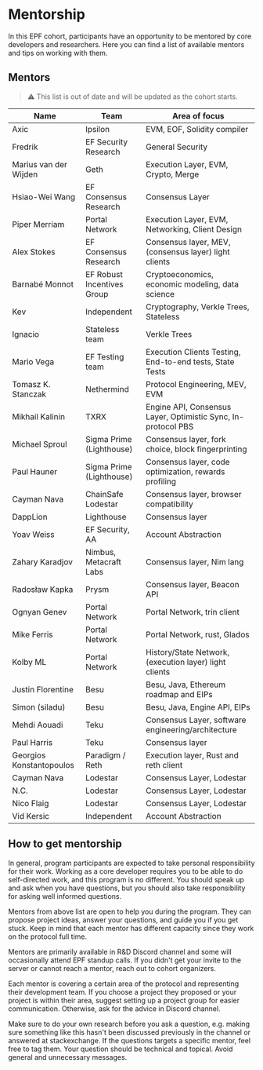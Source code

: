 # Mentorship

In this EPF cohort, participants have an opportunity to be mentored by core developers and researchers. Here you can find a list of available mentors and tips on working with them.

## Mentors

> :warning: This list is out of date and will be updated as the cohort starts. 

| Name                     | Team                       | Area of focus                                                 |
| ------------------------ | -------------------------- | ------------------------------------------------------------- |
| Axic                     | Ipsilon                    | EVM, EOF, Solidity compiler                                   |
| Fredrik                  | EF Security Research       | General Security                                              |
| Marius van der Wijden    | Geth                       | Execution Layer, EVM, Crypto, Merge                           |
| Hsiao-Wei Wang           | EF Consensus Research      | Consensus Layer                                               |
| Piper Merriam            | Portal Network             | Execution Layer, EVM, Networking, Client Design               |
| Alex Stokes              | EF Consensus Research      | Consensus layer, MEV, (consensus layer) light clients         |
| Barnabé Monnot           | EF Robust Incentives Group | Cryptoeconomics, economic modeling, data science             |
| Kev                      | Independent                | Cryptography, Verkle Trees, Stateless                         |
| Ignacio                  | Stateless team             | Verkle Trees                                                  |
| Mario Vega               | EF Testing team            | Execution Clients Testing, End-to-end tests, State Tests      |
| Tomasz K. Stanczak       | Nethermind                 | Protocol Engineering, MEV, EVM                                |
| Mikhail Kalinin          | TXRX                       | Engine API, Consensus Layer, Optimistic Sync, In-protocol PBS |
| Michael Sproul           | Sigma Prime (Lighthouse)   | Consensus layer, fork choice, block fingerprinting            |
| Paul Hauner              | Sigma Prime (Lighthouse)   | Consensus layer, code optimization, rewards profiling         |
| Cayman Nava              | ChainSafe Lodestar         | Consensus layer, browser compatibility                        |
| DappLion                 | Lighthouse             | Consensus layer                                               |
| Yoav Weiss               | EF Security, AA            | Account Abstraction                                           |
| Zahary Karadjov          | Nimbus, Metacraft Labs     | Consensus layer, Nim lang                                     |
| Radosław Kapka           | Prysm                      | Consensus layer, Beacon API                                   |
| Ognyan Genev             | Portal Network             | Portal Network, trin client                                   |
| Mike Ferris              | Portal Network             | Portal Network, rust, Glados                                  |
| Kolby ML                 | Portal Network             | History/State Network, (execution layer) light clients        |
| Justin Florentine        | Besu                       | Besu, Java,  Ethereum roadmap and EIPs                        |
| Simon (siladu)           | Besu                       | Besu, Java, Engine API, EIPs                                  |
| Mehdi Aouadi             | Teku                       | Consensus Layer, software engineering/architecture           |
| Paul Harris              | Teku                       | Consensus layer                                               |
| Georgios Konstantopoulos | Paradigm / Reth            | Execution layer, Rust and reth client                         |
| Cayman Nava              | Lodestar                   | Consensus Layer, Lodestar                                     |
| N.C.                     | Lodestar                   | Consensus Layer, Lodestar                                     |
| Nico Flaig               | Lodestar                   | Consensus Layer, Lodestar                                     |
| Vid Kersic               | Independent                | Account Abstraction                                           |

## How to get mentorship

In general, program participants are expected to take personal responsibility for their work. Working as a core developer requires you to be able to do self-directed work, and this program is no different. You should speak up and ask when you have questions, but you should also take responsibility for asking well informed questions.

Mentors from above list are open to help you during the program. They can propose project ideas, answer your questions, and guide you if you get stuck. Keep in mind that each mentor has different capacity since they work on the protocol full time.

Mentors are primarily available in R&D Discord channel and some will occasionally attend EPF standup calls. If you didn't get your invite to the server or cannot reach a mentor, reach out to cohort organizers.

Each mentor is covering a certain area of the protocol and representing their development team. If you choose a project they proposed or your project is within their area, suggest setting up a project group for easier communication. Otherwise, ask for the advice in Discord channel.

Make sure to do your own research before you ask a question, e.g. making sure something like this hasn't been discussed previously in the channel or answered at stackexchange. If the questions targets a specific mentor, feel free to tag them. Your question should be technical and topical. Avoid general and unnecessary messages.
